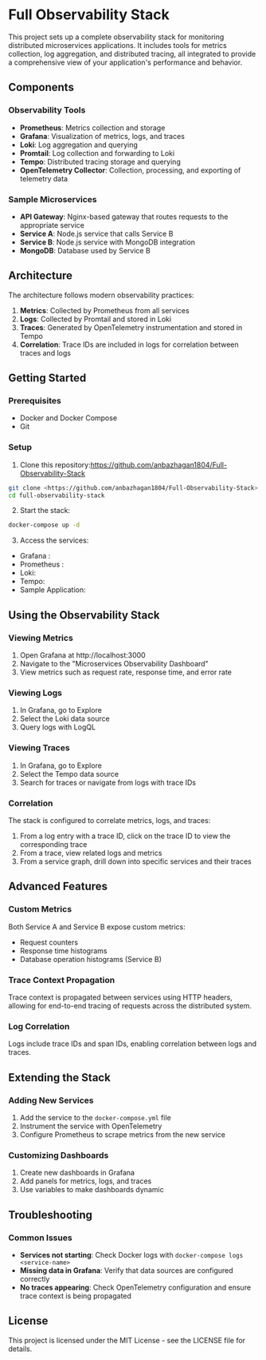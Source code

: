 # Full Observability Stack

This project sets up a complete observability stack for monitoring distributed microservices applications. It includes tools for metrics collection, log aggregation, and distributed tracing, all integrated to provide a comprehensive view of your application's performance and behavior.

## Components

### Observability Tools

- **Prometheus**: Metrics collection and storage
- **Grafana**: Visualization of metrics, logs, and traces
- **Loki**: Log aggregation and querying
- **Promtail**: Log collection and forwarding to Loki
- **Tempo**: Distributed tracing storage and querying
- **OpenTelemetry Collector**: Collection, processing, and exporting of telemetry data

### Sample Microservices

- **API Gateway**: Nginx-based gateway that routes requests to the appropriate service
- **Service A**: Node.js service that calls Service B
- **Service B**: Node.js service with MongoDB integration
- **MongoDB**: Database used by Service B

## Architecture

The architecture follows modern observability practices:

1. **Metrics**: Collected by Prometheus from all services
2. **Logs**: Collected by Promtail and stored in Loki
3. **Traces**: Generated by OpenTelemetry instrumentation and stored in Tempo
4. **Correlation**: Trace IDs are included in logs for correlation between traces and logs

## Getting Started

### Prerequisites

- Docker and Docker Compose
- Git

### Setup

1. Clone this repository:https://github.com/anbazhagan1804/Full-Observability-Stack

```bash
git clone <https://github.com/anbazhagan1804/Full-Observability-Stack>
cd full-observability-stack
```

2. Start the stack:

```bash
docker-compose up -d
```

3. Access the services:

- Grafana :
- Prometheus :
- Loki: 
- Tempo: 
- Sample Application: 

## Using the Observability Stack

### Viewing Metrics

1. Open Grafana at http://localhost:3000
2. Navigate to the "Microservices Observability Dashboard"
3. View metrics such as request rate, response time, and error rate

### Viewing Logs

1. In Grafana, go to Explore
2. Select the Loki data source
3. Query logs with LogQL

### Viewing Traces

1. In Grafana, go to Explore
2. Select the Tempo data source
3. Search for traces or navigate from logs with trace IDs

### Correlation

The stack is configured to correlate metrics, logs, and traces:

1. From a log entry with a trace ID, click on the trace ID to view the corresponding trace
2. From a trace, view related logs and metrics
3. From a service graph, drill down into specific services and their traces

## Advanced Features

### Custom Metrics

Both Service A and Service B expose custom metrics:

- Request counters
- Response time histograms
- Database operation histograms (Service B)

### Trace Context Propagation

Trace context is propagated between services using HTTP headers, allowing for end-to-end tracing of requests across the distributed system.

### Log Correlation

Logs include trace IDs and span IDs, enabling correlation between logs and traces.

## Extending the Stack

### Adding New Services

1. Add the service to the `docker-compose.yml` file
2. Instrument the service with OpenTelemetry
3. Configure Prometheus to scrape metrics from the new service

### Customizing Dashboards

1. Create new dashboards in Grafana
2. Add panels for metrics, logs, and traces
3. Use variables to make dashboards dynamic

## Troubleshooting

### Common Issues

- **Services not starting**: Check Docker logs with `docker-compose logs <service-name>`
- **Missing data in Grafana**: Verify that data sources are configured correctly
- **No traces appearing**: Check OpenTelemetry configuration and ensure trace context is being propagated

## License

This project is licensed under the MIT License - see the LICENSE file for details.
